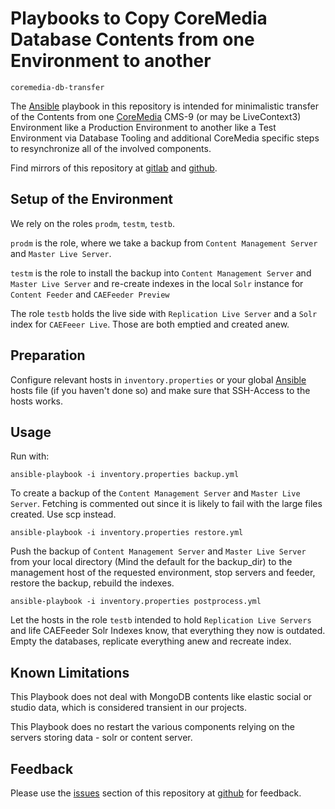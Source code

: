 # Playbooks to Copy CoreMedia Database Contents from one Environment to another

`coremedia-db-transfer`

The [Ansible][ansible] playbook in this repository is intended for minimalistic
transfer of the Contents from one [CoreMedia][coremedia] CMS-9 (or may be 
LiveContext3) Environment like a Production Environment to another like a Test 
Environment via Database Tooling and additional CoreMedia specific steps to
resynchronize all of the involved components.

Find mirrors of this repository at [gitlab][gitlab] and [github][github].


## Setup of the Environment

We rely on the roles `prodm`, `testm`, `testb`.

`prodm` is the role, where we take a backup from `Content Management Server` 
and `Master Live Server`.

`testm` is the role to install the backup into `Content Management Server` and 
`Master Live Server` and re-create indexes in the local `Solr` instance for
`Content Feeder` and `CAEFeeder Preview`

The role `testb` holds the live side with `Replication Live Server` and a `Solr`
index for `CAEFeeer Live`. Those are both emptied and created anew.


## Preparation

Configure relevant hosts in `inventory.properties` or your global 
[Ansible][ansible] hosts file (if you haven't done so) and make sure that
SSH-Access to the hosts works.


## Usage

Run with: 

```
ansible-playbook -i inventory.properties backup.yml
```

To create a backup of the `Content Management Server` and `Master Live Server`.
Fetching is commented out since it is likely to fail with the large files
created. Use scp instead.


```
ansible-playbook -i inventory.properties restore.yml
```

Push the backup of `Content Management Server` and `Master Live Server` from
your local directory (Mind the default for the backup_dir) to the management
host of the requested environment, stop servers and feeder, restore the backup,
rebuild the indexes.

```
ansible-playbook -i inventory.properties postprocess.yml
```

Let the hosts in the role `testb` intended to hold `Replication Live Servers`
and life CAEFeeder Solr Indexes know, that everything they now is outdated.
Empty the databases, replicate everything anew and recreate index.


## Known Limitations

This Playbook does not deal with MongoDB contents like elastic social or 
studio data, which is considered transient in our projects.

This Playbook does no restart the various components relying on the servers
storing data - solr or content server.


## Feedback

Please use the [issues][issues] section of this repository at [github][github] 
for feedback. 

[ansible]: https://www.ansible.com/
[coremedia]: https://www.coremedia.com/
[issues]: https://github.com/provocon/coremedia-db-transfer/issues
[github]: https://github.com/provocon/coremedia-db-transfer
[gitlab]: https://gitlab.com/provocon/coremedia-db-transfer
